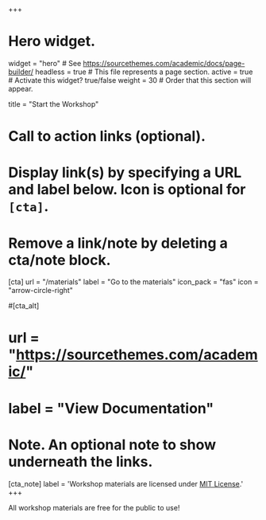 +++
# Hero widget.
widget = "hero"  # See https://sourcethemes.com/academic/docs/page-builder/
headless = true  # This file represents a page section.
active = true  # Activate this widget? true/false
weight = 30  # Order that this section will appear.

title = "Start the Workshop"


# Call to action links (optional).
#   Display link(s) by specifying a URL and label below. Icon is optional for `[cta]`.
#   Remove a link/note by deleting a cta/note block.
[cta]
  url = "/materials"
  label = "Go to the materials"
  icon_pack = "fas"
  icon = "arrow-circle-right"
  
#[cta_alt]
#  url = "https://sourcethemes.com/academic/"
#  label = "View Documentation"

# Note. An optional note to show underneath the links.
[cta_note]
  label = 'Workshop materials are licensed under [MIT License](https://github.com/andr3wli/nurc-r-website/blob/master/LICENSE.md).'
+++

All workshop materials are free for the public to use! 
